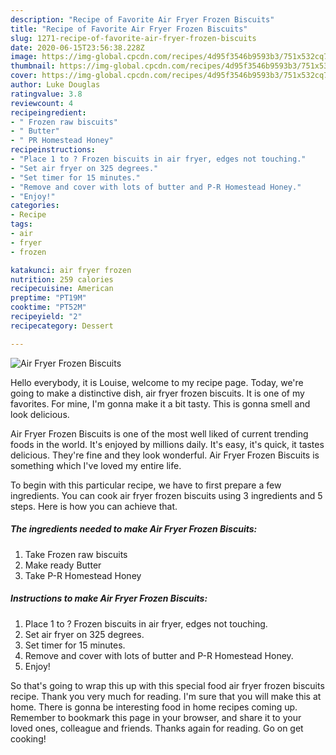 ```yaml
---
description: "Recipe of Favorite Air Fryer Frozen Biscuits"
title: "Recipe of Favorite Air Fryer Frozen Biscuits"
slug: 1271-recipe-of-favorite-air-fryer-frozen-biscuits
date: 2020-06-15T23:56:38.228Z
image: https://img-global.cpcdn.com/recipes/4d95f3546b9593b3/751x532cq70/air-fryer-frozen-biscuits-recipe-main-photo.jpg
thumbnail: https://img-global.cpcdn.com/recipes/4d95f3546b9593b3/751x532cq70/air-fryer-frozen-biscuits-recipe-main-photo.jpg
cover: https://img-global.cpcdn.com/recipes/4d95f3546b9593b3/751x532cq70/air-fryer-frozen-biscuits-recipe-main-photo.jpg
author: Luke Douglas
ratingvalue: 3.8
reviewcount: 4
recipeingredient:
- " Frozen raw biscuits"
- " Butter"
- " PR Homestead Honey"
recipeinstructions:
- "Place 1 to ? Frozen biscuits in air fryer, edges not touching."
- "Set air fryer on 325 degrees."
- "Set timer for 15 minutes."
- "Remove and cover with lots of butter and P-R Homestead Honey."
- "Enjoy!"
categories:
- Recipe
tags:
- air
- fryer
- frozen

katakunci: air fryer frozen 
nutrition: 259 calories
recipecuisine: American
preptime: "PT19M"
cooktime: "PT52M"
recipeyield: "2"
recipecategory: Dessert

---
```



![Air Fryer Frozen Biscuits](https://img-global.cpcdn.com/recipes/4d95f3546b9593b3/751x532cq70/air-fryer-frozen-biscuits-recipe-main-photo.jpg)

Hello everybody, it is Louise, welcome to my recipe page. Today, we're going to make a distinctive dish, air fryer frozen biscuits. It is one of my favorites. For mine, I'm gonna make it a bit tasty. This is gonna smell and look delicious.

Air Fryer Frozen Biscuits is one of the most well liked of current trending foods in the world. It's enjoyed by millions daily. It's easy, it's quick, it tastes delicious. They're fine and they look wonderful. Air Fryer Frozen Biscuits is something which I've loved my entire life.




To begin with this particular recipe, we have to first prepare a few ingredients. You can cook air fryer frozen biscuits using 3 ingredients and 5 steps. Here is how you can achieve that.

<!--inarticleads1-->

##### The ingredients needed to make Air Fryer Frozen Biscuits:

1. Take  Frozen raw biscuits
1. Make ready  Butter
1. Take  P-R Homestead Honey




<!--inarticleads2-->

##### Instructions to make Air Fryer Frozen Biscuits:

1. Place 1 to ? Frozen biscuits in air fryer, edges not touching.
1. Set air fryer on 325 degrees.
1. Set timer for 15 minutes.
1. Remove and cover with lots of butter and P-R Homestead Honey.
1. Enjoy!




So that's going to wrap this up with this special food air fryer frozen biscuits recipe. Thank you very much for reading. I'm sure that you will make this at home. There is gonna be interesting food in home recipes coming up. Remember to bookmark this page in your browser, and share it to your loved ones, colleague and friends. Thanks again for reading. Go on get cooking!
